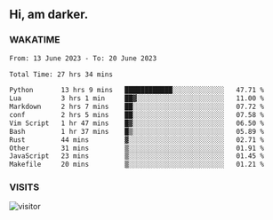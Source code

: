 ## Hi, am darker.

### WAKATIME

<!--START_SECTION:waka-->

```txt
From: 13 June 2023 - To: 20 June 2023

Total Time: 27 hrs 34 mins

Python       13 hrs 9 mins   ████████████░░░░░░░░░░░░░   47.71 %
Lua          3 hrs 1 min     ██▓░░░░░░░░░░░░░░░░░░░░░░   11.00 %
Markdown     2 hrs 7 mins    ██░░░░░░░░░░░░░░░░░░░░░░░   07.72 %
conf         2 hrs 5 mins    ██░░░░░░░░░░░░░░░░░░░░░░░   07.58 %
Vim Script   1 hr 47 mins    █▓░░░░░░░░░░░░░░░░░░░░░░░   06.50 %
Bash         1 hr 37 mins    █▒░░░░░░░░░░░░░░░░░░░░░░░   05.89 %
Rust         44 mins         ▓░░░░░░░░░░░░░░░░░░░░░░░░   02.71 %
Other        31 mins         ▒░░░░░░░░░░░░░░░░░░░░░░░░   01.91 %
JavaScript   23 mins         ▒░░░░░░░░░░░░░░░░░░░░░░░░   01.45 %
Makefile     20 mins         ▒░░░░░░░░░░░░░░░░░░░░░░░░   01.21 %
```

<!--END_SECTION:waka-->

### VISITS
<!-- i should probably build this when i will have some time -->
![visitor](https://profile-counter.glitch.me/sanix-darker/count.svg)
